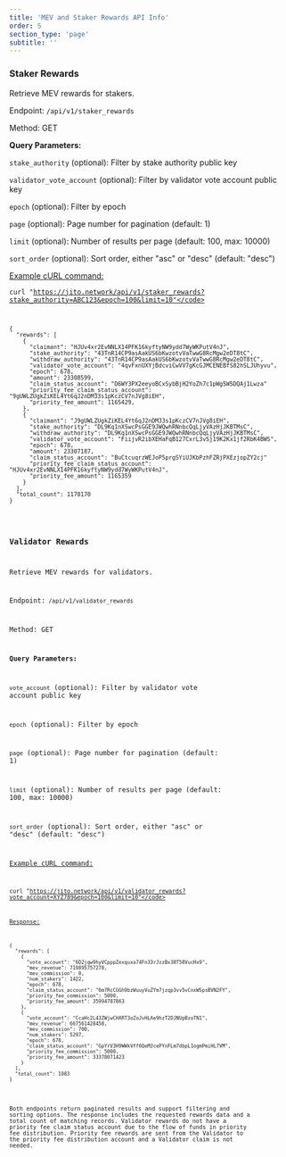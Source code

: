 ```yaml
---
title: 'MEV and Staker Rewards API Info'
order: 5
section_type: 'page'
subtitle: ''
---
```



### Staker Rewards

Retrieve MEV rewards for stakers.

Endpoint: <code>/api/v1/staker_rewards</code>

Method: GET

**Query Parameters:**

<code>stake_authority</code> (optional): Filter by stake authority public key

<code>validator_vote_account</code> (optional): Filter by validator vote account public key

<code>epoch</code> (optional): Filter by epoch

<code>page</code> (optional): Page number for pagination (default: 1)

<code>limit</code> (optional): Number of results per page (default: 100, max: 10000)

<code>sort_order</code> (optional): Sort order, either "asc" or "desc" (default: "desc")

<u>Example cURL command:</u>

<code>curl "https://jito.network/api/v1/staker_rewards?stake_authority=ABC123&epoch=100&limit=10"</code>

<pre><code>{
  "rewards": [
    {
      "claimant": "HJUv4xr2EvNNLX14PFK16kyftyNW9ydd7WyWKPutV4nJ",
      "stake_authority": "43TnR14CP9asAakUS6bKwzotvVaTwwG8RcMgw2eDT8tC",
      "withdraw_authority": "43TnR14CP9asAakUS6bKwzotvVaTwwG8RcMgw2eDT8tC",
      "validator_vote_account": "4qvFxnUXYjBdcviCwVV7gKcGJMCENEBfS82hSLJUhyvu",
      "epoch": 678,
      "amount": 23308599,
      "claim_status_account": "D6WY3PX2eeyoBCxSybBjH2YoZh7c1pWg5W5DQAj1Lwza"
      "priority_fee_claim_status_account": "9gUWLZUgkZiKEL4Yt6qJ2nDM33s1pKczCV7nJVg8iEH",
      "priority_fee_amount": 1165429,
    },
    {
      "claimant": "J9gUWLZUgkZiKEL4Yt6qJ2nDM33s1pKczCV7nJVg8iEH",
      "stake_authority": "DL9Kq1nXSwcPsGGE9JWQwhRNnbcQqLjyVAzHjJKBTMsC",
      "withdraw_authority": "DL9Kq1nXSwcPsGGE9JWQwhRNnbcQqLjyVAzHjJKBTMsC",
      "validator_vote_account": "FiijvR2ibXEHaFqB127CxrL3vSj19K2Kx1jf2RbK4BWS",
      "epoch": 678,
      "amount": 23307187,
      "claim_status_account": "BuCtcuqrzWEJoP5prgSYiUJKbPzhFZRjPXEzjopZY2cj"
      "priority_fee_claim_status_account": "HJUv4xr2EvNNLX14PFK16kyftyNW9ydd7WyWKPutV4nJ",
      "priority_fee_amount": 1165359
    }
  ],
  "total_count": 1170170
}</code></pre>

### Validator Rewards

Retrieve MEV rewards for validators.

Endpoint:<code> /api/v1/validator_rewards</code>

Method: GET

**Query Parameters:**

<code>vote_account</code> (optional): Filter by validator vote account public key

<code>epoch</code> (optional): Filter by epoch

<code>page</code> (optional): Page number for pagination (default: 1)

<code>limit</code> (optional): Number of results per page (default: 100, max: 10000)

<code>sort_order</code> (optional): Sort order, either "asc" or "desc" (default: "desc")

<u>Example cURL command:</u>

<code>curl "https://jito.network/api/v1/validator_rewards?vote_account=XYZ789&epoch=100&limit=10"</code>

<u>Response:</u>

<pre><code>{
  "rewards": [
    {
      "vote_account": "6D2jqw9hyVCpppZexquxa74Fn33rJzzBx38T58VucHx9",
      "mev_revenue": 719895757278,
      "mev_commission": 0,
      "num_stakers": 1422,
      "epoch": 678,
      "claim_status_account": "6m7RcCGGh9bzWuuyVuZYm7jzqp3vv5vCnxWSpsBVN2FY",
      "priority_fee_commission": 5000,
      "priority_fee_amount": 35994787863
    },
    {
      "vote_account": "CcaHc2L43ZWjwCHART3oZoJvHLAe9hzT2DJNUpBzoTN1",
      "mev_revenue": 667561428458,
      "mev_commission": 700,
      "num_stakers": 5297,
      "epoch": 678,
      "claim_status_account": "GpYrV3H9WWkVff6QeMJcePYnFLm7dbpL1ogmPmiHL7VM",
      "priority_fee_commission": 5000,
      "priority_fee_amount": 33378071423
    }
  ],
  "total_count": 1083
}</code></pre>

Both endpoints return paginated results and support filtering and sorting options. The response includes the requested rewards data and a total count of matching records. Validator rewards do not have a priority fee claim status account due to the flow of funds in priority fee distribution. Priority fee rewards are sent from the Validator to the priority fee distribution account and a Validator claim is not needed.
